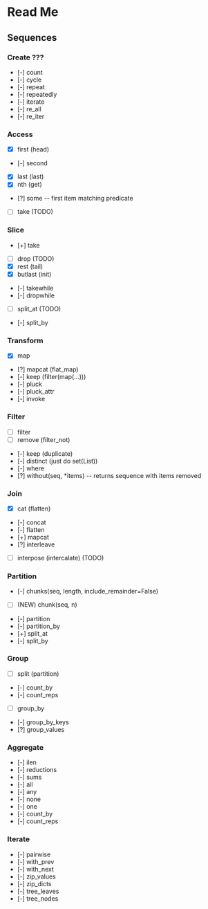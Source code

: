 # Read Me

## Sequences

### Create ???
- [-] count
- [-] cycle
- [-] repeat
- [-] repeatedly
- [-] iterate
- [-] re_all
- [-] re_iter

### Access
- [X] first (head)
- [-] second
- [X] last (last)
- [X] nth (get)
- [?] some -- first item matching predicate
- [ ] take (TODO)

### Slice
- [+] take
- [ ] drop (TODO)
- [X] rest (tail)
- [X] butlast (init)
- [-] takewhile
- [-] dropwhile
- [ ] split_at (TODO)
- [-] split_by

### Transform
- [X] map
- [?] mapcat (flat_map)
- [-] keep (filter(map(...)))
- [-] pluck
- [-] pluck_attr
- [-] invoke

### Filter
- [ ] filter
- [ ] remove (filter_not)
- [-] keep (duplicate)
- [-] distinct (just do set(List))
- [-] where
- [?] without(seq, *items) -- returns sequence with items removed

### Join
- [X] cat (flatten)
- [-] concat
- [-] flatten
- [+] mapcat
- [?] interleave
- [ ] interpose (intercalate) (TODO)

### Partition
- [-] chunks(seq, length, include_remainder=False)
- [ ] (NEW) chunk(seq, n)
- [-] partition
- [-] partition_by
- [+] split_at
- [-] split_by

### Group
- [ ] split (partition)
- [-] count_by
- [-] count_reps
- [ ] group_by
- [-] group_by_keys
- [?] group_values

### Aggregate
- [-] ilen
- [-] reductions
- [-] sums
- [-] all
- [-] any
- [-] none
- [-] one
- [-] count_by
- [-] count_reps

### Iterate
- [-] pairwise
- [-] with_prev
- [-] with_next
- [-] zip_values
- [-] zip_dicts
- [-] tree_leaves
- [-] tree_nodes
